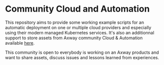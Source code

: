 # Community Cloud and Automation

This repository aims to provide some working example scripts for an automatic deployment on one or multiple cloud providers and especially using their modern managed Kubernetes services. It's also an additionnal support to store assets from Axway community Cloud & Automation available [here](https://community.axway.com/s/group/0F92X000000CtYISA0/cloud-automation?t=1580717413613).

This community is open to everybody is working on an Axway products and want to share assets, discuss issues and lessons learned from experiences.

